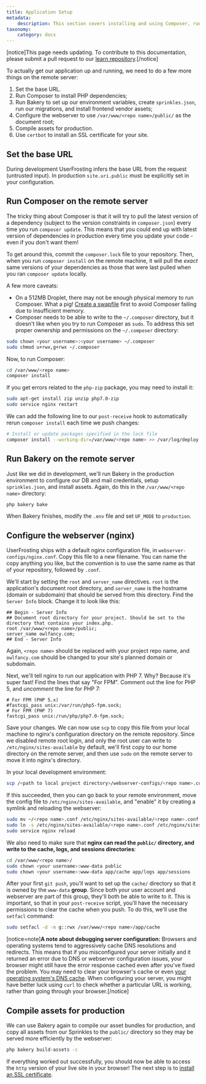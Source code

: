 ```yaml
---
title: Application Setup
metadata:
    description: This section covers installing and using Composer, running Bakery, and configuring the webserver in the production environment.
taxonomy:
    category: docs
---
```


[notice]This page needs updating. To contribute to this documentation, please submit a pull request to our [learn repository](https://github.com/userfrosting/learn/tree/master/pages).[/notice]

To actually get our application up and running, we need to do a few more things on the remote server:

1. Set the base URL.
2. Run Composer to install PHP dependencies;
3. Run Bakery to set up our environment variables, create `sprinkles.json`, run our migrations, and install frontend vendor assets;
4. Configure the webserver to use `/var/www/<repo name>/public/` as the document root;
5. Compile assets for production.
6. Use `certbot` to install an SSL certificate for your site.

## Set the base URL

During development UserFrosting infers the base URL from the request (untrusted input). In production `site.uri.public` must be explicitly set in your configuration.

## Run Composer on the remote server

The tricky thing about Composer is that it will try to pull the latest version of a dependency (subject to the version constraints in `composer.json`) every time you run `composer update`. This means that you could end up with latest version of dependencies in production every time you update your code - even if you don't want them!

To get around this, commit the `composer.lock` file to your repository. Then, when you run `composer install` on the remote machine, it will pull the _exact_ same versions of your dependencies as those that were last pulled when you ran `composer update` locally.

A few more caveats:

- On a 512MB Droplet, there may not be enough physical memory to run Composer. What a pig! [Create a swapfile](https://www.digitalocean.com/community/tutorials/how-to-add-swap-space-on-ubuntu-16-04) first to avoid Composer failing due to insufficient memory.
- Composer needs to be able to write to the `~/.composer` directory, but it doesn't like when you try to run Composer as `sudo`. To address this set proper ownership and permissions on the `~/.composer` directory:

```bash
sudo chown <your username>:<your username> ~/.composer
sudo chmod u+rwx,g+rwx ~/.composer
```

Now, to run Composer:

```bash
cd /var/www/<repo name>
composer install
```

If you get errors related to the `php-zip` package, you may need to install it:

```bash
sudo apt-get install zip unzip php7.0-zip
sudo service nginx restart
```

We can add the following line to our `post-receive` hook to automatically rerun `composer install` each time we push changes:

```bash
# Install or update packages specified in the lock file
composer install --working-dir=/var/www/<repo name> >> /var/log/deploy.log 2>&1
```

## Run Bakery on the remote server

Just like we did in development, we'll run Bakery in the production environment to configure our DB and mail credentials, setup `sprinkles.json`, and install assets. Again, do this in the `/var/www/<repo name>` directory:

```bash
php bakery bake
```

When Bakery finishes, modify the `.env` file and set `UF_MODE` to `production`.

## Configure the webserver (nginx)

UserFrosting ships with a default nginx configuration file, in `webserver-configs/nginx.conf`. Copy this file to a new filename. You can name the copy anything you like, but the convention is to use the same name as that of your repository, followed by `.conf`.

We'll start by setting the `root` and `server_name` directives. `root` is the application's document root directory, and `server_name` is the hostname (domain or subdomain) that should be served from this directory. Find the `Server Info` block. Change it to look like this:

```
## Begin - Server Info
## Document root directory for your project. Should be set to the directory that contains your index.php.
root /var/www/<repo name>/public;
server_name owlfancy.com;
## End - Server Info
```

Again, `<repo name>` should be replaced with your project repo name, and `owlfancy.com` should be changed to your site's planned domain or subdomain.

Next, we'll tell nginx to run our application with PHP 7. Why? Because it's super fast! Find the lines that say "For FPM". Comment out the line for PHP 5, and _uncomment_ the line for PHP 7:

```
# For FPM (PHP 5.x)
#fastcgi_pass unix:/var/run/php5-fpm.sock;
# For FPM (PHP 7)
fastcgi_pass unix:/run/php/php7.0-fpm.sock;
```

Save your changes. We can now use `scp` to copy this file from your local machine to nginx's configuration directory on the remote repository. Since we disabled remote root login, and only the root user can write to `/etc/nginx/sites-available` by default, we'll first copy to our home directory on the remote server, and then use `sudo` on the remote server to move it into nginx's directory.

In your local development environment:

```bash
scp /<path to local project directory>/webserver-configs/<repo name>.conf <your username>@<hostname>:~
```

If this succeeded, then you can go back to your remote environment, move the config file to `/etc/nginx/sites-available`, and "enable" it by creating a symlink and reloading the webserver:

```bash
sudo mv ~/<repo name>.conf /etc/nginx/sites-available/<repo name>.conf
sudo ln -s /etc/nginx/sites-available/<repo name>.conf /etc/nginx/sites-enabled/<repo name>.conf
sudo service nginx reload
```

We also need to make sure that **nginx can read the `public/` directory, and write to the cache, logs, and sessions directories**:

```bash
cd /var/www/<repo name>/
sudo chown <your username>:www-data public
sudo chown <your username>:www-data app/cache app/logs app/sessions
```

After your first `git push`, you'll want to set up the `cache/` directory so that it is owned by the `www-data` **group**. Since both your user account and webserver are part of this group, they'll both be able to write to it. This is important, so that in your `post-receive` script, you'll have the necessary permissions to clear the cache when you push. To do this, we'll use the `setfacl` command:

```bash
sudo setfacl -d -m g::rwx /var/www/<repo name>/app/cache
```

[notice=note]**A note about debugging server configuration:** Browsers and operating systems tend to aggressively cache DNS resolutions and redirects. This means that if you misconfigured your server initially and it returned an error due to DNS or webserver configuration issues, your browser might still have the error response cached even after you've fixed the problem. You may need to clear your browser's cache or even [your operating system's DNS cache](https://help.dreamhost.com/hc/en-us/articles/214981288-Flushing-your-DNS-cache-in-Mac-OS-X-and-Linux). When configuring your server, you might have better luck using `curl` to check whether a particular URL is working, rather than going through your browser.[/notice]

## Compile assets for production

We can use Bakery again to compile our asset bundles for production, and copy all assets from our Sprinkles to the `public/` directory so they may be served more efficiently by the webserver:

```bash
php bakery build-assets -c
```

If everything worked out successfully, you should now be able to access the `http` version of your live site in your browser! The next step is to [install an SSL certificate](/going-live/vps-production-environment/ssl).
